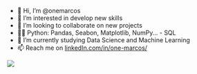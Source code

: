 - 👋 Hi, I’m @onemarcos
- 👀 I’m interested in develop new skills
- 💞️ I’m looking to collaborate on new projects
- 👨‍💻 Python: Pandas, Seabon, Matplotlib, NumPy... - SQL 
- 🌱 I’m currently studying Data Science and Machine Learning
- 📫 Reach me on [linkedIn.com/in/one-marcos/](https://www.linkedin.com/in/one-marcos/)

![](https://komarev.com/ghpvc/?username=onemarcos)

<!---

--->
